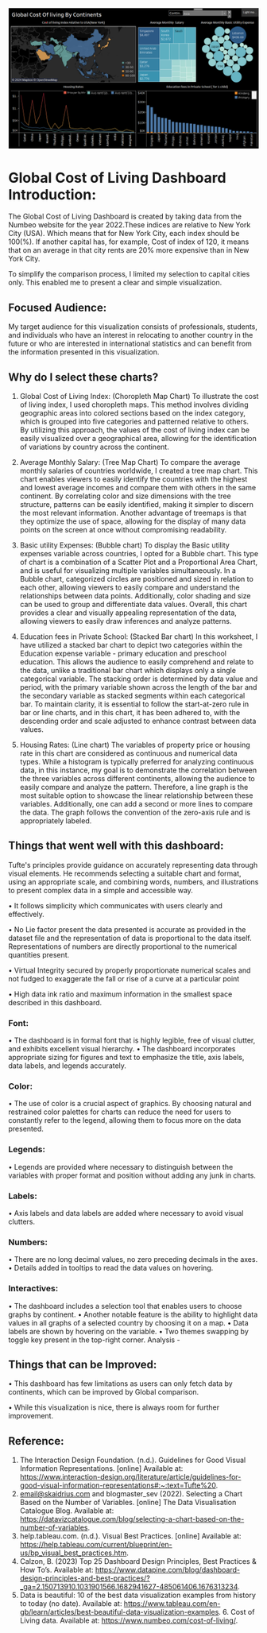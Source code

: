 ![add tect](https://github.com/rahulbmogal/Data-Visualization/blob/main/Global%20Cost%20of%20Living%20Dashboard/Global%20cost%20of%20living%20dashbord-2022.png?raw=true)

# Global Cost of Living Dashboard Introduction:
The Global Cost of Living Dashboard is created by taking data from the Numbeo website for the year 2022.These indices are relative to New York City (USA). Which means that for New York City, each index should be 100(%). If another capital has, for example, Cost of index of 120, it means that on an average in that city rents are 20% more expensive than in New York City.

To simplify the comparison process, I limited my selection to capital cities only. This enabled me to present a clear and simple visualization.

## Focused Audience: 
My target audience for this visualization consists of professionals, students, and individuals who have an interest in relocating to another country in the future or who are interested in international statistics and can benefit from the information presented in this visualization. 

## Why do I select these charts? 

1. Global Cost of Living Index: (Choropleth Map Chart) To illustrate the cost of living index, I used choropleth maps. This method involves dividing geographic areas into colored sections based on the index category, which is grouped into five categories and patterned relative to others. By utilizing this approach, the values of the cost of living index can be easily visualized over a geographical area, allowing for the identification of variations by country across the continent. 

2. Average Monthly Salary: (Tree Map Chart) To compare the average monthly salaries of countries worldwide, I created a tree map chart. This chart enables viewers to easily identify the countries with the highest and lowest average incomes and compare them with others in the same continent. By correlating color and size dimensions with the tree structure, patterns can be easily identified, making it simpler to discern the most relevant information. Another advantage of treemaps is that they optimize the use of space, allowing for the display of many data points on the screen at once without compromising readability. 

3. Basic utility Expenses: (Bubble chart) To display the Basic utility expenses variable across countries, I opted for a Bubble chart. This type of chart is a combination of a Scatter Plot and a Proportional Area Chart, and is useful for visualizing multiple variables simultaneously. In a Bubble chart, categorized circles are positioned and sized in relation to each other, allowing viewers to easily compare and understand the relationships between data points. Additionally, color shading and size can be used to group and differentiate data values. Overall, this chart provides a clear and visually appealing representation of the data, allowing viewers to easily draw inferences and analyze patterns. 

4. Education fees in Private School: (Stacked Bar chart) In this worksheet, I have utilized a stacked bar chart to depict two categories within the Education expense variable - primary education and preschool education. This allows the audience to easily comprehend and relate to the data, unlike a traditional bar chart which displays only a single categorical variable. The stacking order is determined by data value and period, with the primary variable shown across the length of the bar and the secondary variable as stacked segments within each categorical bar. To maintain clarity, it is essential to follow the start-at-zero rule in bar or line charts, and in this chart, it has been adhered to, with the descending order and scale adjusted to enhance contrast between data values. 

5. Housing Rates: (Line chart) The variables of property price or housing rate in this chart are considered as continuous and numerical data types. While a histogram is typically preferred for analyzing continuous data, in this instance, my goal is to demonstrate the correlation between the three variables across different continents, allowing the audience to easily compare and analyze the pattern. Therefore, a line graph is the most suitable option to showcase the linear relationship between these variables. Additionally, one can add a second or more lines to compare the data. The graph follows the convention of the zero-axis rule and is appropriately labeled.

## Things that went well with this dashboard: 
Tufte's principles provide guidance on accurately representing data through visual elements. He recommends selecting a suitable chart and format, using an appropriate scale, and combining words, numbers, and illustrations to present complex data in a simple and accessible way. 

• It follows simplicity which communicates with users clearly and effectively.

• No Lie factor present the data presented is accurate as provided in the dataset file and the representation of data is proportional to the data itself. Representations of numbers are directly proportional to the numerical quantities present.

• Virtual Integrity secured by properly proportionate numerical scales and not fudged to exaggerate the fall or rise of a curve at a particular point

• High data ink ratio and maximum information in the smallest space described in this dashboard.

### Font: 
• The dashboard is in formal font that is highly legible, free of visual clutter, and exhibits excellent visual hierarchy. • The dashboard incorporates appropriate sizing for figures and text to emphasize the title, axis labels, data labels, and legends accurately. 

### Color: 
• The use of color is a crucial aspect of graphics. By choosing natural and restrained color palettes for charts can reduce the need for users to constantly refer to the legend, allowing them to focus more on the data presented.

### Legends:
• Legends are provided where necessary to distinguish between the variables with proper format and position without adding any junk in charts. 

### Labels: 
• Axis labels and data labels are added where necessary to avoid visual clutters.

### Numbers:
• There are no long decimal values, no zero preceding decimals in the axes. • Details added in tooltips to read the data values on hovering. 

### Interactives:

• The dashboard includes a selection tool that enables users to choose graphs by continent.
• Another notable feature is the ability to highlight data values in all graphs of a selected country by choosing it on a map. 
• Data labels are shown by hovering on the variable.
• Two themes swapping by toggle key present in the top-right corner. Analysis - 

## Things that can be Improved: 
• This dashboard has few limitations as users can only fetch data by continents, which can be improved by Global comparison. 

• While this visualization is nice, there is always room for further improvement.


## Reference: 
1. The Interaction Design Foundation. (n.d.). Guidelines for Good Visual Information Representations. [online] Available at: https://www.interaction-design.org/literature/article/guidelines-for-good-visual-information-representations#:~:text=Tufte%20. 
2. email@skaidrius.com and blogmaster_sev (2022). Selecting a Chart Based on the Number of Variables. [online] The Data Visualisation Catalogue Blog. Available at: https://datavizcatalogue.com/blog/selecting-a-chart-based-on-the-number-of-variables. 
3. help.tableau.com. (n.d.). Visual Best Practices. [online] Available at: https://help.tableau.com/current/blueprint/en-us/bp_visual_best_practices.htm.
4. Calzon, B. (2023) Top 25 Dashboard Design Principles, Best Practices & How To’s. Available at: https://www.datapine.com/blog/dashboard-design-principles-and-best-practices/?_ga=2.150713910.1031901566.1682941627-485061406.1676313234.
5. Data is beautiful: 10 of the best data visualization examples from history to today (no date). Available at: https://www.tableau.com/en-gb/learn/articles/best-beautiful-data-visualization-examples. 6. Cost of Living data. Available at: https://www.numbeo.com/cost-of-living/.
